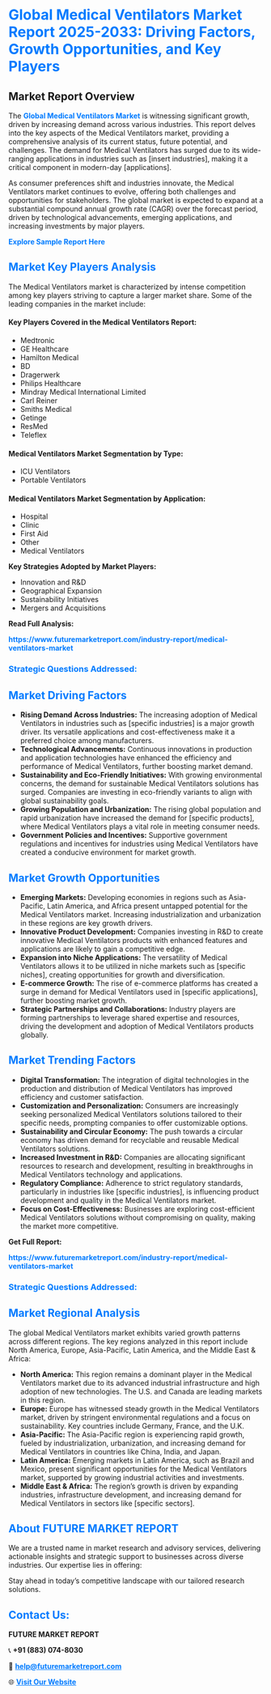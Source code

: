 <h1 style="color: #007BFF;">Global Medical Ventilators Market Report 2025-2033: Driving Factors, Growth Opportunities, and Key Players</h1>

<section id="overview">
<h2>Market Report Overview</h2>
<p>The <a href="https://www.futuremarketreport.com/industry-report/medical-ventilators-market" style="color: #007BFF; text-decoration: none;"><strong>Global Medical Ventilators Market</strong></a> is witnessing significant growth, driven by increasing demand across various industries. This report delves into the key aspects of the Medical Ventilators market, providing a comprehensive analysis of its current status, future potential, and challenges. The demand for Medical Ventilators has surged due to its wide-ranging applications in industries such as [insert industries], making it a critical component in modern-day [applications].</p>
<p>As consumer preferences shift and industries innovate, the Medical Ventilators market continues to evolve, offering both challenges and opportunities for stakeholders. The global market is expected to expand at a substantial compound annual growth rate (CAGR) over the forecast period, driven by technological advancements, emerging applications, and increasing investments by major players.</p>
</section>

<section id="overview">
<p><a href="https://www.futuremarketreport.com/request-sample/reportId=125001" style="color: #007BFF; text-decoration: none;"><strong>Explore Sample Report Here</strong></a></p>
</section>

<section id="key-players">
<h2 style="color: #007BFF;">Market Key Players Analysis</h2>
<p>The Medical Ventilators market is characterized by intense competition among key players striving to capture a larger market share. Some of the leading companies in the market include:</p>
<h4>Key Players Covered in the Medical Ventilators Report:</h4>
<ul><li>Medtronic</li><li>GE Healthcare</li><li>Hamilton Medical</li><li>BD</li><li>Dragerwerk</li><li>Philips Healthcare</li><li>Mindray Medical International Limited</li><li>Carl Reiner</li><li>Smiths Medical</li><li>Getinge</li><li>ResMed</li><li>Teleflex</li></ul>
<h4>Medical Ventilators Market Segmentation by Type:</h4>
<ul><li>ICU Ventilators</li><li>Portable Ventilators</li></ul>

<h4>Medical Ventilators Market Segmentation by Application:</h4>
<ul><li>Hospital</li><li>Clinic</li><li>First Aid</li><li>Other</li><li>Medical Ventilators</li></ul>
<p><strong>Key Strategies Adopted by Market Players:</strong></p>
<ul>
<li>Innovation and R&D</li>
<li>Geographical Expansion</li>
<li>Sustainability Initiatives</li>
<li>Mergers and Acquisitions</li>
</ul>
</section>

<section>
<p><strong>Read Full Analysis: </strong></p><a href="https://www.futuremarketreport.com/industry-report/medical-ventilators-market" style="color: #007BFF; text-decoration: none;"><strong>https://www.futuremarketreport.com/industry-report/medical-ventilators-market</strong></a>
<h3 style="color: #007BFF;">Strategic Questions Addressed:</h3>
</section>

<section id="driving-factors">
<h2 style="color: #007BFF;">Market Driving Factors</h2>
<ul>
<li><strong>Rising Demand Across Industries:</strong> The increasing adoption of Medical Ventilators in industries such as [specific industries] is a major growth driver. Its versatile applications and cost-effectiveness make it a preferred choice among manufacturers.</li>
<li><strong>Technological Advancements:</strong> Continuous innovations in production and application technologies have enhanced the efficiency and performance of Medical Ventilators, further boosting market demand.</li>
<li><strong>Sustainability and Eco-Friendly Initiatives:</strong> With growing environmental concerns, the demand for sustainable Medical Ventilators solutions has surged. Companies are investing in eco-friendly variants to align with global sustainability goals.</li>
<li><strong>Growing Population and Urbanization:</strong> The rising global population and rapid urbanization have increased the demand for [specific products], where Medical Ventilators plays a vital role in meeting consumer needs.</li>
<li><strong>Government Policies and Incentives:</strong> Supportive government regulations and incentives for industries using Medical Ventilators have created a conducive environment for market growth.</li>
</ul>
</section>

<section id="growth-opportunities">
<h2 style="color: #007BFF;">Market Growth Opportunities</h2>
<ul>
<li><strong>Emerging Markets:</strong> Developing economies in regions such as Asia-Pacific, Latin America, and Africa present untapped potential for the Medical Ventilators market. Increasing industrialization and urbanization in these regions are key growth drivers.</li>
<li><strong>Innovative Product Development:</strong> Companies investing in R&D to create innovative Medical Ventilators products with enhanced features and applications are likely to gain a competitive edge.</li>
<li><strong>Expansion into Niche Applications:</strong> The versatility of Medical Ventilators allows it to be utilized in niche markets such as [specific niches], creating opportunities for growth and diversification.</li>
<li><strong>E-commerce Growth:</strong> The rise of e-commerce platforms has created a surge in demand for Medical Ventilators used in [specific applications], further boosting market growth.</li>
<li><strong>Strategic Partnerships and Collaborations:</strong> Industry players are forming partnerships to leverage shared expertise and resources, driving the development and adoption of Medical Ventilators products globally.</li>
</ul>
</section>

<section id="trending-factors">
<h2 style="color: #007BFF;">Market Trending Factors</h2>
<ul>
<li><strong>Digital Transformation:</strong> The integration of digital technologies in the production and distribution of Medical Ventilators has improved efficiency and customer satisfaction.</li>
<li><strong>Customization and Personalization:</strong> Consumers are increasingly seeking personalized Medical Ventilators solutions tailored to their specific needs, prompting companies to offer customizable options.</li>
<li><strong>Sustainability and Circular Economy:</strong> The push towards a circular economy has driven demand for recyclable and reusable Medical Ventilators solutions.</li>
<li><strong>Increased Investment in R&D:</strong> Companies are allocating significant resources to research and development, resulting in breakthroughs in Medical Ventilators technology and applications.</li>
<li><strong>Regulatory Compliance:</strong> Adherence to strict regulatory standards, particularly in industries like [specific industries], is influencing product development and quality in the Medical Ventilators market.</li>
<li><strong>Focus on Cost-Effectiveness:</strong> Businesses are exploring cost-efficient Medical Ventilators solutions without compromising on quality, making the market more competitive.</li>
</ul>
</section>

<section>
<p><strong>Get Full Report: </strong></p><a href="https://www.futuremarketreport.com/industry-report/medical-ventilators-market" style="color: #007BFF; text-decoration: none;"><strong>https://www.futuremarketreport.com/industry-report/medical-ventilators-market</strong></a>
<h3 style="color: #007BFF;">Strategic Questions Addressed:</h3>
</section>


<section id="regional-analysis">
<h2 style="color: #007BFF;">Market Regional Analysis</h2>
<p>The global Medical Ventilators market exhibits varied growth patterns across different regions. The key regions analyzed in this report include North America, Europe, Asia-Pacific, Latin America, and the Middle East & Africa:</p>
<ul>
<li><strong>North America:</strong> This region remains a dominant player in the Medical Ventilators market due to its advanced industrial infrastructure and high adoption of new technologies. The U.S. and Canada are leading markets in this region.</li>
<li><strong>Europe:</strong> Europe has witnessed steady growth in the Medical Ventilators market, driven by stringent environmental regulations and a focus on sustainability. Key countries include Germany, France, and the U.K.</li>
<li><strong>Asia-Pacific:</strong> The Asia-Pacific region is experiencing rapid growth, fueled by industrialization, urbanization, and increasing demand for Medical Ventilators in countries like China, India, and Japan.</li>
<li><strong>Latin America:</strong> Emerging markets in Latin America, such as Brazil and Mexico, present significant opportunities for the Medical Ventilators market, supported by growing industrial activities and investments.</li>
<li><strong>Middle East & Africa:</strong> The region’s growth is driven by expanding industries, infrastructure development, and increasing demand for Medical Ventilators in sectors like [specific sectors].</li>
</ul>
</section>

<footer>
<h2 style="color: #007BFF;">About FUTURE MARKET REPORT</h2>
<p>We are a trusted name in market research and advisory services, delivering actionable insights and strategic support to businesses across diverse industries. Our expertise lies in offering:</p>

<p>Stay ahead in today’s competitive landscape with our tailored research solutions.</p>

<h2 style="color: #007BFF;">Contact Us:</h2>
<p><strong>FUTURE MARKET REPORT</strong></p>
<p>📞 <strong>+91 (883) 074-8030</strong></p>
<p>📧 <strong><a href="mailto:help@futuremarketreport.com" style="color: #007BFF;">help@futuremarketreport.com</a></strong></p>
<p>🌐 <strong><a href="https://www.futuremarketreport.com/" style="color: #007BFF;">Visit Our Website</a></strong></p>
</footer>
